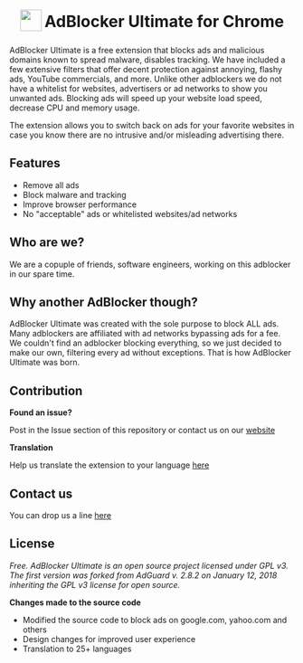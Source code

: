 <h1 align="center">
<sub>
<img src="https://github.com/adblockultimate/AdBlockUltimate-firefox/blob/master/icons/green-38.png" height="38" width="38">
</sub>
AdBlocker Ultimate for Chrome
</h1>

AdBlocker Ultimate is a free extension that blocks ads and malicious domains known to spread malware, disables tracking. We have included a few extensive filters that offer decent protection against annoying, flashy ads, YouTube commercials, and more. Unlike other adblockers we do not have a whitelist for websites, advertisers or ad networks to show you unwanted ads. Blocking ads will speed up your website load speed, decrease CPU and memory usage.

The extension allows you to switch back on ads for your favorite websites in case you know there are no intrusive and/or misleading advertising there.

## Features

* Remove all ads
* Block malware and tracking
* Improve browser performance
* No "acceptable" ads or whitelisted websites/ad networks

## Who are we?

We are a copuple of friends, software engineers, working on this adblocker in our spare time.

## Why another AdBlocker though?

AdBlocker Ultimate was created with the sole purpose to block ALL ads. Many adblockers are affiliated with ad networks bypassing ads for a fee. We couldn't find an adblocker blocking everything, so we just decided to make our own, filtering every ad without exceptions. That is how AdBlocker Ultimate was born.

## Contribution

**Found an issue?**

Post in the Issue section of this repository or contact us on our [website](https://adblockultimate.net/report.html)

**Translation**

Help us translate the extension to your language [here](https://crowdin.com/project/adblock-ultimate/invite)

## Contact us

You can drop us a line [here](https://adblockultimate.net/contact.html)

## License

*Free. AdBlocker Ultimate is an open source project licensed under GPL v3. The first version was forked from AdGuard v. 2.8.2 on January 12, 2018 inheriting the GPL v3 license for open source.*

**Changes made to the source code**
* Modified the source code to block ads on google.com, yahoo.com and others
* Design changes for improved user experience
* Translation to 25+ languages
